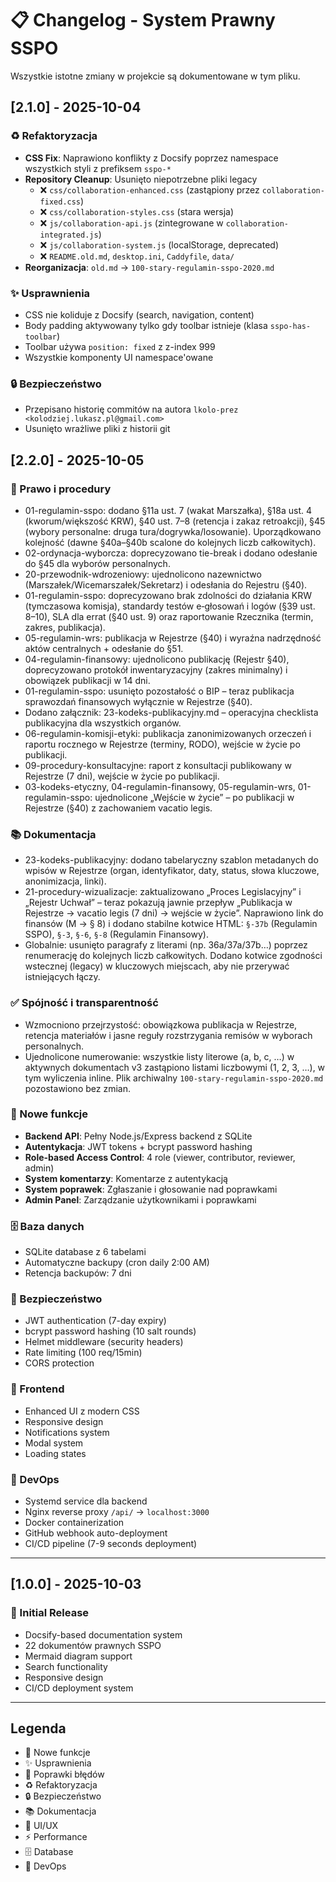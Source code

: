 # 📋 Changelog - System Prawny SSPO

Wszystkie istotne zmiany w projekcie są dokumentowane w tym pliku.

## [2.1.0] - 2025-10-04

### ♻️ Refaktoryzacja
- **CSS Fix**: Naprawiono konflikty z Docsify poprzez namespace wszystkich styli z prefiksem `sspo-*`
- **Repository Cleanup**: Usunięto niepotrzebne pliki legacy
  - ❌ `css/collaboration-enhanced.css` (zastąpiony przez `collaboration-fixed.css`)
  - ❌ `css/collaboration-styles.css` (stara wersja)
  - ❌ `js/collaboration-api.js` (zintegrowane w `collaboration-integrated.js`)
  - ❌ `js/collaboration-system.js` (localStorage, deprecated)
  - ❌ `README.old.md`, `desktop.ini`, `Caddyfile`, `data/`
- **Reorganizacja**: `old.md` → `100-stary-regulamin-sspo-2020.md`

### ✨ Usprawnienia
- CSS nie koliduje z Docsify (search, navigation, content)
- Body padding aktywowany tylko gdy toolbar istnieje (klasa `sspo-has-toolbar`)
- Toolbar używa `position: fixed` z z-index 999
- Wszystkie komponenty UI namespace'owane

### 🔒 Bezpieczeństwo
- Przepisano historię commitów na autora `lkolo-prez <kolodziej.lukasz.pl@gmail.com>`
- Usunięto wrażliwe pliki z historii git


## [2.2.0] - 2025-10-05

### 📜 Prawo i procedury
- 01-regulamin-sspo: dodano §11a ust. 7 (wakat Marszałka), §18a ust. 4 (kworum/większość KRW), §40 ust. 7–8 (retencja i zakaz retroakcji), §45 (wybory personalne: druga tura/dogrywka/losowanie). Uporządkowano kolejność (dawne §40a–§40b scalone do kolejnych liczb całkowitych).
- 02-ordynacja-wyborcza: doprecyzowano tie-break i dodano odesłanie do §45 dla wyborów personalnych.
- 20-przewodnik-wdrozeniowy: ujednolicono nazewnictwo (Marszałek/Wicemarszałek/Sekretarz) i odesłania do Rejestru (§40).
 - 01-regulamin-sspo: doprecyzowano brak zdolności do działania KRW (tymczasowa komisja), standardy testów e‑głosowań i logów (§39 ust. 8–10), SLA dla errat (§40 ust. 9) oraz raportowanie Rzecznika (termin, zakres, publikacja).
 - 05-regulamin-wrs: publikacja w Rejestrze (§40) i wyraźna nadrzędność aktów centralnych + odesłanie do §51.
 - 04-regulamin-finansowy: ujednolicono publikację (Rejestr §40), doprecyzowano protokół inwentaryzacyjny (zakres minimalny) i obowiązek publikacji w 14 dni.
 - 01-regulamin-sspo: usunięto pozostałość o BIP – teraz publikacja sprawozdań finansowych wyłącznie w Rejestrze (§40).
 - Dodano załącznik: 23-kodeks-publikacyjny.md – operacyjna checklista publikacyjna dla wszystkich organów.
 - 06-regulamin-komisji-etyki: publikacja zanonimizowanych orzeczeń i raportu rocznego w Rejestrze (terminy, RODO), wejście w życie po publikacji.
 - 09-procedury-konsultacyjne: raport z konsultacji publikowany w Rejestrze (7 dni), wejście w życie po publikacji.
 - 03-kodeks-etyczny, 04-regulamin-finansowy, 05-regulamin-wrs, 01-regulamin-sspo: ujednolicone „Wejście w życie” – po publikacji w Rejestrze (§40) z zachowaniem vacatio legis.

### 📚 Dokumentacja
- 23-kodeks-publikacyjny: dodano tabelaryczny szablon metadanych do wpisów w Rejestrze (organ, identyfikator, daty, status, słowa kluczowe, anonimizacja, linki).
 - 21-procedury-wizualizacje: zaktualizowano „Proces Legislacyjny” i „Rejestr Uchwał” – teraz pokazują jawnie przepływ „Publikacja w Rejestrze → vacatio legis (7 dni) → wejście w życie”. Naprawiono link do finansów (M → § 8) i dodano stabilne kotwice HTML: `§-37b` (Regulamin SSPO), `§-3`, `§-6`, `§-8` (Regulamin Finansowy).
 - Globalnie: usunięto paragrafy z literami (np. 36a/37a/37b…) poprzez renumerację do kolejnych liczb całkowitych. Dodano kotwice zgodności wstecznej (legacy) w kluczowych miejscach, aby nie przerywać istniejących łączy.

### ✅ Spójność i transparentność
- Wzmocniono przejrzystość: obowiązkowa publikacja w Rejestrze, retencja materiałów i jasne reguły rozstrzygania remisów w wyborach personalnych.
 - Ujednolicone numerowanie: wszystkie listy literowe (a, b, c, …) w aktywnych dokumentach v3 zastąpiono listami liczbowymi (1, 2, 3, …), w tym wyliczenia inline. Plik archiwalny `100-stary-regulamin-sspo-2020.md` pozostawiono bez zmian.



### 🚀 Nowe funkcje
- **Backend API**: Pełny Node.js/Express backend z SQLite
- **Autentykacja**: JWT tokens + bcrypt password hashing
- **Role-based Access Control**: 4 role (viewer, contributor, reviewer, admin)
- **System komentarzy**: Komentarze z autentykacją
- **System poprawek**: Zgłaszanie i głosowanie nad poprawkami
- **Admin Panel**: Zarządzanie użytkownikami i poprawkami

### 🗄️ Baza danych
- SQLite database z 6 tabelami
- Automatyczne backupy (cron daily 2:00 AM)
- Retencja backupów: 7 dni

### 🔐 Bezpieczeństwo
- JWT authentication (7-day expiry)
- bcrypt password hashing (10 salt rounds)
- Helmet middleware (security headers)
- Rate limiting (100 req/15min)
- CORS protection

### 🎨 Frontend
- Enhanced UI z modern CSS
- Responsive design
- Notifications system
- Modal system
- Loading states

### 🐳 DevOps
- Systemd service dla backend
- Nginx reverse proxy `/api/` → `localhost:3000`
- Docker containerization
- GitHub webhook auto-deployment
- CI/CD pipeline (7-9 seconds deployment)

---

## [1.0.0] - 2025-10-03

### 🎉 Initial Release
- Docsify-based documentation system
- 22 dokumentów prawnych SSPO
- Mermaid diagram support
- Search functionality
- Responsive design
- CI/CD deployment system

---

## Legenda

- 🚀 Nowe funkcje
- ✨ Usprawnienia
- 🐛 Poprawki błędów
- ♻️ Refaktoryzacja
- 🔒 Bezpieczeństwo
- 📚 Dokumentacja
- 🎨 UI/UX
- ⚡ Performance
- 🗄️ Database
- 🐳 DevOps
